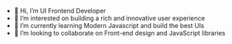 - 👋 Hi, I’m UI Frontend Developer
- 👀 I’m interested on building a rich and innovative user experience
- 🌱 I’m currently learning Modern Javascript and build the best UIs
- 💞️ I’m looking to collaborate on Front-end design and JavaScript libraries

<!---
csaavedras/csaavedras is a ✨ special ✨ repository because its `README.md` (this file) appears on your GitHub profile.
You can click the Preview link to take a look at your changes.
--->
